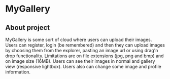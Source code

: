 # MyGallery
## About project
MyGallery is some sort of cloud where users can upload their images. Users can register, login (be remembered) and then they can upload images by choosing them from the explorer, pasting an image url or using drag'n drop functionality. Limitations are on file extensions (jpg, png and bmp) and on image size (16MB). Users can see their images in normal and gallery view (responsive lightbox). Users also can change some image and profile information.
